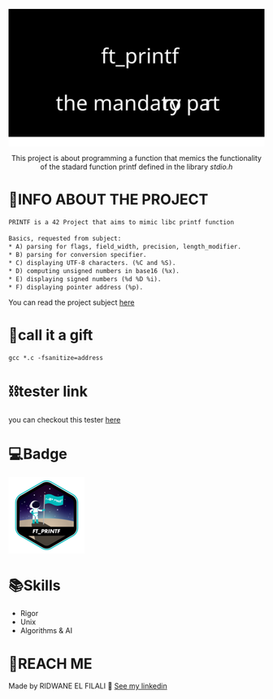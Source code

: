 <p align="center">
<img src="FT_PRINTF.svg" align="center"/>
</p>

<P align="center"> 
   This project is about programming a function that memics the functionality of the stadard function printf defined in the library <i>stdio.h</i>
</p>
  
  
# 👤INFO ABOUT THE PROJECT
```
PRINTF is a 42 Project that aims to mimic libc printf function

Basics, requested from subject:
* A) parsing for flags, field_width, precision, length_modifier.
* B) parsing for conversion specifier.
* C) displaying UTF-8 characters. (%C and %S).
* D) computing unsigned numbers in base16 (%x).
* E) displaying signed numbers (%d %D %i).
* F) displaying pointer address (%p).

```
You can read the project subject [here](https://github.com/RIDWANE-EL-FILALI/ft_printf/blob/master/printf.pdf)
  
  
# 🎁call it a gift
```
gcc *.c -fsanitize=address
```
# ⛓️tester link
  you can checkout this tester [here](https://github.com/Tripouille/libftTester)

  
# 💻Badge 
![image](https://github.com/mcombeau/mcombeau/blob/main/42_badges/ft_printfe.png)
  
# 📚Skills
* Rigor
* Unix
* Algorithms & AI 
  
  
# 📱REACH ME

Made by RIDWANE EL FILALI 👋 [See my linkedin](https://www.linkedin.com/in/ridwane-elfilali-0ab7aa253/)

